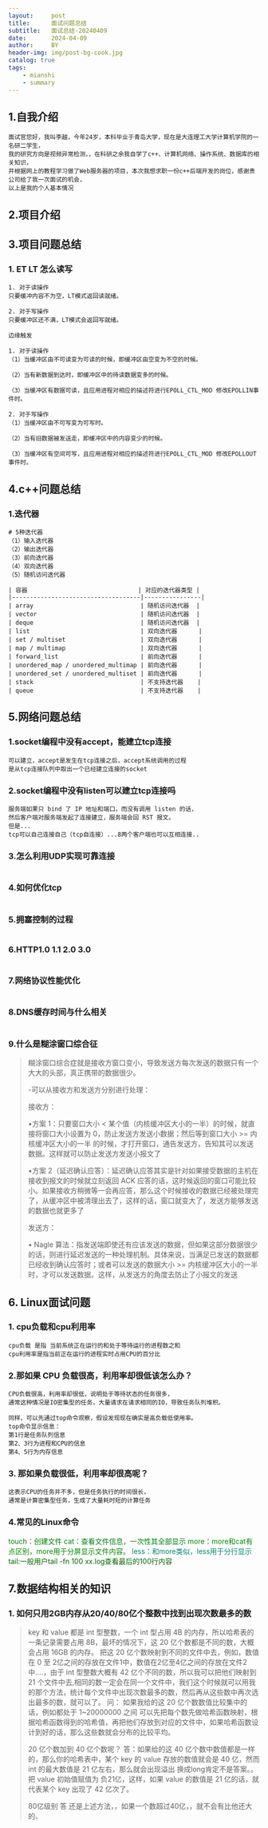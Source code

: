 ```yaml
---
layout:     post
title:      面试问题总结
subtitle:   面试总结-20240409
date:       2024-04-09
author:     BY
header-img: img/post-bg-cook.jpg
catalog: true
tags:
    - mianshi
    - summary
---
```



## 1.自我介绍

```
面试官您好，我叫李越，今年24岁，本科毕业于青岛大学，现在是大连理工大学计算机学院的一名研二学生，
我的研究方向是视频异常检测，，在科研之余我自学了c++、计算机网络、操作系统、数据库的相关知识，
并根据网上的教程学习做了Web服务器的项目，本次我想求职一份c++后端开发的岗位，感谢贵公司给了我一次面试的机会，
以上是我的个人基本情况
```

## 2.项目介绍

## 3.项目问题总结

### 1. ET LT 怎么读写

```水平触发
1. 对于读操作
只要缓冲内容不为空，LT模式返回读就绪。

2. 对于写操作
只要缓冲区还不满，LT模式会返回写就绪。

边缘触发

1. 对于读操作
（1）当缓冲区由不可读变为可读的时候，即缓冲区由空变为不空的时候。

（2）当有新数据到达时，即缓冲区中的待读数据变多的时候。

（3）当缓冲区有数据可读，且应用进程对相应的描述符进行EPOLL_CTL_MOD 修改EPOLLIN事件时。

2. 对于写操作
（1）当缓冲区由不可写变为可写时。

（2）当有旧数据被发送走，即缓冲区中的内容变少的时候。

（3）当缓冲区有空间可写，且应用进程对相应的描述符进行EPOLL_CTL_MOD 修改EPOLLOUT事件时。
```

## 4.c++问题总结

### 1.迭代器

```
# 5种迭代器
（1）输入迭代器
（2）输出迭代器
（3）前向迭代器
（4）双向迭代器
（5）随机访问迭代器

| 容器                               | 对应的迭代器类型 |
|------------------------------------|----------------|
| array                              | 随机访问迭代器  |
| vector                             | 随机访问迭代器  |
| deque                              | 随机访问迭代器  |
| list                               | 双向迭代器      |
| set / multiset                     | 双向迭代器      |
| map / multimap                     | 双向迭代器      |
| forward_list                       | 前向迭代器      |
| unordered_map / unordered_multimap | 前向迭代器      |
| unordered_set / unordered_multiset | 前向迭代器      |
| stack                              | 不支持迭代器    |
| queue                              | 不支持迭代器    |

```

## 5.网络问题总结

### 1.socket编程中没有accept，能建立tcp连接

```
可以建立，accept是发生在tcp连接之后，accept系统调用的过程
是从tcp连接队列中取出一个已经建立连接的socket
```

### 2.socket编程中没有listen可以建立tcp连接吗

```
服务端如果只 bind 了 IP 地址和端口，而没有调用 listen 的话，
然后客户端对服务端发起了连接建立，服务端会回 RST 报文。
但是...
tcp可以自己连接自己（tcp自连接）...8两个客户端也可以互相连接..
```

### 3.怎么利用UDP实现可靠连接
```

```

### 4.如何优化tcp
```

```

### 5.拥塞控制的过程
```

```

### 6.HTTP1.0 1.1 2.0 3.0
```

```

### 7.网络协议性能优化
```

```

### 8.DNS缓存时间与什么相关
```

```

### 9.什么是糊涂窗口综合征
> 糊涂窗口综合症就是接收方窗口变小，导致发送方每次发送的数据只有一个大大的头部，真正携带的数据很少。
>
> -可以从接收方和发送方分别进行处理：
>
> 接收方：
>
> •方案 1：只要窗口大小 < 某个值（内核缓冲区大小的一半）的时候，就直接将窗口大小设置为 0，防止发送方发送小数据；然后等到窗口大小 >= 内核缓冲区大小的一半 的时候，才打开窗口，通告发送方，告知其可以发送数据。这样就可以防止发送方发送小报文了
>
> •方案 2（延迟确认应答）：延迟确认应答其实是针对如果接受数据的主机在接收到报文的时候就立刻返回 ACK 应答的话，这时候返回的窗口可能比较小。如果接收方稍微等一会再应答，那么这个时候接收的数据已经被处理完了，从缓冲区中被清理出去了，这样的话，窗口就变大了，发送方能够发送的数据也就更多了
>
> 发送方：
>
> • Nagle 算法：指发送端即使还有应该发送的数据，但如果这部分数据很少的话，则进行延迟发送的一种处理机制。具体来说，当满足已发送的数据都已经收到确认应答时；或者可以发送的数据大小 >= 内核缓冲区大小的一半时，才可以发送数据。这样，从发送方的角度去防止了小报文的发送





## 6. Linux面试问题
### 1. cpu负载和cpu利用率
```
cpu负载 是指 当前系统正在运行的和处于等待运行的进程数之和
cpu利用率是指当前正在运行的进程实时占用CPU的百分比
```
### 2.那如果 CPU 负载很高，利用率却很低该怎么办？
```
CPU负载很高，利用率却很低，说明处于等待状态的任务很多，
通常这种情况是IO密集型的任务，大量请求在请求相同的IO，导致任务队列堆积。

同样，可以先通过top命令观察，假设发现现在确实是高负载低使用率。
top命令显示信息：
第1行是任务队列信息
第2、3行为进程和CPU的信息
第4、5行为内存信息
```
### 3. 那如果负载很低，利用率却很高呢？
```
这表示CPU的任务并不多，但是任务执行的时间很长，
通常是计算密集型任务，生成了大量耗时短的计算任务
```
### 4.常见的Linux命令
<span style="color:#008000">touch：创建文件</span>
<span style="color:#008011">cat：查看文件信息，一次性其全部显示</span>
<span style="color:#008900">more：more和cat有点区别，more用于分屏显示文件内容。</span>
<span style="color:#008670">less：和more类似，less用于分行显示</span>
<span style="color:#006700">tail:一般用户tail -fn 100 xx.log查看最后的100行内容</span>


## 7.数据结构相关的知识
### 1. 如何只用2GB内存从20/40/80亿个整数中找到出现次数最多的数
> key 和 value 都是 int 型整数，一个 int 型占用 4B 的内存，所以哈希表的一条记录需要占用 8B，最坏的情况下，这 20 亿个数都是不同的数，大概会占用 16GB 的内存。
> 把这 20 亿个数映射到不同的文件中去，例如，数值在 0 至 2亿之间的存放在文件1中，数值在2亿至4亿之间的存放在文件2中….，由于 int 型整数大概有 42 亿个不同的数，所以我可以把他们映射到 21 个文件中去,相同的数一定会在同一个文件中，我们这个时候就可以用我的那个方法，统计每个文件中出现次数最多的数，然后再从这些数中再次选出最多的数，就可以了。
> 问： 如果我给的这 20 亿个数数值比较集中的话，例如都处于 1~20000000 之间
> 可以先把每个数先做哈希函数映射，根据哈希函数得到的哈希值，再把他们存放到对应的文件中，如果哈希函数设计到好的话，那么这些数就会分布的比较平均。
>
> 20 亿个数加到 40 亿个数呢？
> 答：如果给的这 40 亿个数中数值都是一样的，那么你的哈希表中，某个 key 的 value 存放的数值就会是 40 亿，然而 int 的最大数值是 21 亿左右，那么就会出现溢出
> 换成long肯定不是答案。。
> 把 value 初始值赋值为 负21亿，这样，如果 value 的数值是 21 亿的话，就代表某个 key 出现了 42 亿次了。 
>
> 80亿级别
> 答 还是上述方法，，如果一个数超过40亿，，就不会有比他还大的、
